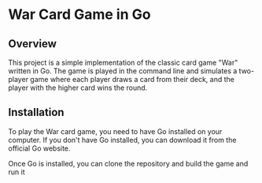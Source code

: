 # War Card Game in Go

## Overview
This project is a simple implementation of the classic card game "War" written in Go. The game is played in the command line and simulates a two-player game where each player draws a card from their deck, and the player with the higher card wins the round.

## Installation

To play the War card game, you need to have Go installed on your computer. If you don't have Go installed, you can download it from the official Go website.

Once Go is installed, you can clone the repository and build the game and run it
